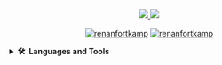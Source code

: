 <div align="center">
  <a href="https://github.com/renanfortkamp">
  <img height="170em" src="https://github-readme-stats.vercel.app/api?username=renanfortkamp&show_icons=true&theme=dracula&include_all_commits=true&count_private=true"/>
  <img height="170em" src="https://github-readme-stats.vercel.app/api/top-langs/?username=renanfortkamp&layout=compact&langs_count=9&theme=dracula"/>
</div>
  <div align="center">

<a href="https://linkedin.com/in/renanfortkamp" target="blank"><img align="center" src="https://raw.githubusercontent.com/rahuldkjain/github-profile-readme-generator/master/src/images/icons/Social/linked-in-alt.svg" alt="renanfortkamp" height="30" width="40" /></a>
<a href="https://instagram.com/renanfortt" target="blank"><img align="center" src="https://raw.githubusercontent.com/rahuldkjain/github-profile-readme-generator/master/src/images/icons/Social/instagram.svg" alt="renanfortkamp" height="30" width="40" /></a>
</div>
  <p align="left">
<details>
  <summary><b>🛠️&nbsp;&nbsp;Languages&nbsp;and&nbsp;Tools</b></summary><br/><palign="left"><ahref="https://www.w3schools.com/css/"target="_blank">
<img
src="https://raw.githubusercontent.com/devicons/devicon/master/icons/css3/css3-original-wordmark.svg"
alt="css3"
width="40"
height="40"
/>
</a>
<ahref="https://www.docker.com/"target="_blank">
<img
src="https://raw.githubusercontent.com/devicons/devicon/master/icons/docker/docker-original-wordmark.svg"
alt="docker"
width="40"
height="40"
/>
</a>
<ahref="https://git-scm.com/"target="_blank">
<img
src="https://www.vectorlogo.zone/logos/git-scm/git-scm-icon.svg"
alt="git"
width="40"
height="40"
/>
</a>
<ahref="https://www.w3.org/html/"target="_blank">
<img
src="https://raw.githubusercontent.com/devicons/devicon/master/icons/html5/html5-original-wordmark.svg"
alt="html5"
width="40"height="40"
/>
</a>
<a
href="https://developer.mozilla.org/en-US/docs/Web/JavaScript"
target="_blank"
>
<img
src="https://raw.githubusercontent.com/devicons/devicon/master/icons/javascript/javascript-original.svg"
alt="javascript"
width="40"
height="40"
/>
</a>
<ahref="https://www.linux.org/"target="_blank">
<img
src="https://raw.githubusercontent.com/devicons/devicon/master/icons/linux/linux-original.svg"
alt="linux"
width="40"
height="40"
/>
</a>
<ahref="https://www.microsoft.com/en-us/sql-server"target="_blank">
<img
src="https://www.svgrepo.com/show/303229/microsoft-sql-server-logo.svg"
alt="mssql"width="40"height="40"/></a><ahref="https://reactjs.org/"target="_blank"><img src="https://raw.githubusercontent.com/devicons/devicon/master/icons/react/react-original-wordmark.svg"
alt="react"
width="40"
height="40"/></a> <a href="https://dotnet.microsoft.com/pt-br/" target="_blank">
        <img
            src="https://github.com/devicons/devicon/blob/master/icons/dot-net/dot-net-original-wordmark.svg"
            alt="dot-net"
            width="40"
            height="40"
        />
    </a>
    <a href="https://learn.microsoft.com/pt-br/dotnet/csharp/" target="_blank">
        <img
            src="https://github.com/devicons/devicon/blob/master/icons/csharp/csharp-original.svg"
            alt="csharp"
            width="40"
            height="40"
        />
    </a>
  <a href="https://bitbucket.org/product/" target="_blank">
        <img
            src="https://github.com/devicons/devicon/blob/master/icons/bitbucket/bitbucket-original-wordmark.svg"
            alt="bitbucket"
            width="40"
            height="40"
        />
    </a>
  <a href="https://www.rabbitmq.com/" target="_blank">
        <img
            src="https://www.vectorlogo.zone/logos/rabbitmq/rabbitmq-icon.svg"
            alt="rabbitmq"
            width="40"
            height="40"
        />
    </a>
  </p>
  
  
  </details>

